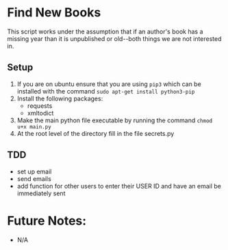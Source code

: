 # Find New Books

This script works under the assumption that if an author's book has a missing year than it is unpublished or old--both things we are not interested in.

## Setup
1. If you are on ubuntu ensure that you are using `pip3` which can be installed with the command `sudo apt-get install python3-pip`
2. Install the following packages:
    - requests
    - xmltodict
3. Make the main python file executable by running the command `chmod u+x main.py`
4. At the root level of the directory fill in the file secrets.py

## TDD
- set up email
- send emails
- add function for other users to enter their USER ID and have an email be immediately sent 

# Future Notes:
- N/A
